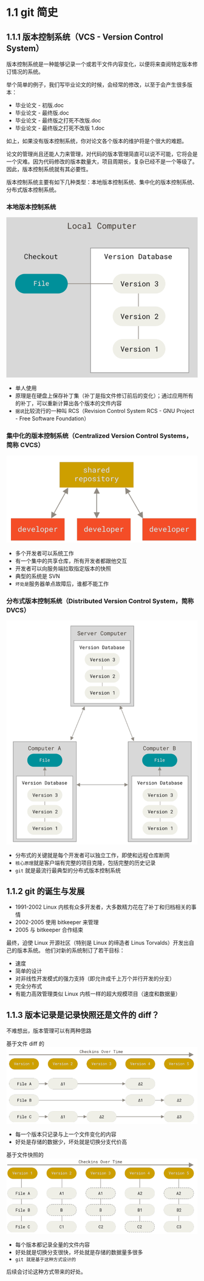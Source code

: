 # 1.1 git 简史

## 1.1.1 版本控制系统（VCS - Version Control System）

版本控制系统是一种能够记录一个或若干文件内容变化，以便将来查阅特定版本修订情况的系统。

举个简单的例子，我们写毕业论文的时候，会经常的修改，以至于会产生很多版本：

* 毕业论文 - 初版.doc
* 毕业论文 - 最终版.doc
* 毕业论文 - 最终版之打死不改版.doc
* 毕业论文 - 最终版之打死不改版 1.doc

如上，如果没有版本控制系统，你对论文各个版本的维护将是个很大的难题。

论文的管理尚且还能人力来管理，对代码的版本管理简直可以说不可能，它将会是一个灾难。因为代码修改的版本数量大，项目周期长，复杂已经不是一个等级了。因此，版本控制系统就有其必要性。

版本控制系统主要有如下几种类型：本地版本控制系统、集中化的版本控制系统、分布式版本控制系统。

### 本地版本控制系统

![Alt text](img/image2022-9-26_21-4-36.png)

* 单人使用
* 原理是在硬盘上保存补丁集（补丁是指文件修订前后的变化）；通过应用所有的补丁，可以重新计算出各个版本的文件内容
* `据说`比较流行的一种叫 RCS（Revision Control System RCS - GNU Project - Free Software Foundation）

### 集中化的版本控制系统（Centralized Version Control Systems，简称 CVCS）

![Alt text](img/image2022-9-26_21-12-35.png)

* 多个开发者可以系统工作
* 有一个集中的共享仓库，所有开发者都跟他交互
* 开发者可以向服务端拉取指定版本的快照
* 典型的系统是 SVN
* `坏处是`服务器单点故障后，谁都不能工作

### 分布式版本控制系统（Distributed Version Control System，简称 DVCS）

![Alt text](img/image2022-9-26_21-14-53.png)

* 分布式的关键就是每个开发者可以独立工作，即使和远程仓库断网
* `核心原理`就是客户端有完整的项目克隆，包括完整的历史记录
* `git` 就是最流行最典型的分布式版本控制系统

## 1.1.2 git 的诞生与发展

* 1991-2002    Linux 内核有众多开发者，大多数精力花在了补丁和归档相关的事情
* 2002-2005    使用 bitkeeper 来管理
* 2005         与 bitkeeper 合作结束

最终，迫使 Linux 开源社区（特别是 Linux 的缔造者 Linus Torvalds）开发出自己的版本系统。 他们对新的系统制订了若干目标：

* 速度
* 简单的设计
* 对非线性开发模式的强力支持（即允许成千上万个并行开发的分支）
* 完全分布式
* 有能力高效管理类似 Linux 内核一样的超大规模项目（速度和数据量）

## 1.1.3 版本记录是记录快照还是文件的 diff？

不难想出，版本管理可以有两种思路

基于文件 diff 的
![Alt text](img/image2022-9-27_1-37-45.png)

* 每一个版本只记录与上一个文件变化的内容
* 好处是存储的数据少，坏处就是切换分支代价高

基于文件快照的
![Alt text](img/image2022-9-27_1-39-3.png)

* 每个版本都记录全量的文件内容
* 好处就是切换分支很快，坏处就是存储的数据量多很多
* `git 就是基于这种方式设计的`

后续会讨论这种方式带来的好处。
